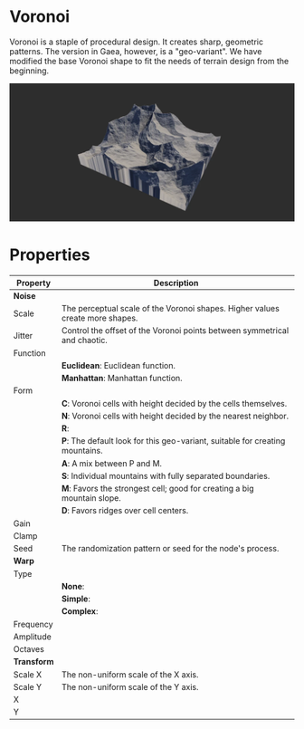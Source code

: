 # Voronoi



Voronoi is a staple of procedural design. It creates sharp, geometric patterns. The version in Gaea, however, is a "geo-variant". We have modified the base Voronoi shape to fit the needs of terrain design from the beginning.

![](/images/ref/Voronoi/Voronoi.webp)



# Properties


| Property | Description| 
| -------- | -----------|
| **Noise** |  |
| Scale | The perceptual scale of the Voronoi shapes. Higher values create more shapes. |
| Jitter | Control the offset of the Voronoi points between symmetrical and chaotic. |
| Function |  |
| | **Euclidean**: Euclidean function. |
| | **Manhattan**: Manhattan function. |
| Form |  |
| | **C**: Voronoi cells with height decided by the cells themselves. |
| | **N**: Voronoi cells with height decided by the nearest neighbor. |
| | **R**: <desc> |
| | **P**: The default look for this geo-variant, suitable for creating mountains. |
| | **A**: A mix between P and M. |
| | **S**: Individual mountains with fully separated boundaries. |
| | **M**: Favors the strongest cell; good for creating a big mountain slope. |
| | **D**: Favors ridges over cell centers. |
| Gain |  |
| Clamp |  |
| Seed | The randomization pattern or seed for the node's process. |
| **Warp** |  |
| Type |  |
| | **None**: <desc> |
| | **Simple**: <desc> |
| | **Complex**: <desc> |
| Frequency |  |
| Amplitude |  |
| Octaves |  |
| **Transform** |  |
| Scale X | The non-uniform scale of the X axis. |
| Scale Y | The non-uniform scale of the Y axis. |
| X |  |
| Y |  |





